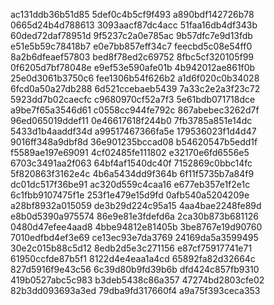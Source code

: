 ac131ddb36b51d85
5def0c4b5cf9f493
a890bdf142726b78
0665d24b4d788613
3093aacf87dc4acc
51faa16db4df343b
60ded72daf78951d
9f5237c2a0e785ac
9b57dfc7e9d13fdb
e51e5b59c78418b7
e0e7bb857eff34c7
feecbd5c08e54ff0
8a2b6dfeaef57803
bed8f78ed2c69752
8fbc5cf320105f99
0f6205d7bf78048e
e9ef53e590afe01b
4b942012ae861f0b
25e0d3061b3750c6
fee1306b54f626b2
a1d6f020c0b34028
6fcd0a50a27db288
6d521ccebaeb5439
7a33c2e2a3f23c72
5923dd7b02caecfc
c9680970cf52a7f3
5e61bdb071718dce
a9be7f65a3546d61
c0558cc944fe792c
867abebec3262d7f
96ed065019ddef11
0e46617618f244b0
7fb3785a851e14dc
5433d1b4aaddf34d
a99517467366fa5e
179536023f1d4d47
9016ff348a9dbf8d
36e901235bccad08
b54620547b5edd1f
f5589ae197e69091
4cf02485fe111802
e32170e6fd6556e5
6703c3491aa2f063
64bf4af1540dc40f
7152869c0bbc14fc
5f820863f3162e4c
4b6a5434dd9f364b
6f11f5735b7a84f9
dc01dc517f36be91
ac320d559c4caa16
e677eb357e1f2e1c
6c1fbb9107475f1e
253f1e479e15d9fd
0afb540a5204209e
a28bf8932a015059
de3b29d224c95a15
4aa4bae2248fe89d
e8b0d5390a975574
86e9e81e3fdefd6a
2ca30b873b681126
0480d47efee4aad8
4bbe94812e81405b
3be8767e19d90760
7010edfbd4ef3e69
ce13ec93e7da3769
24169da5a3599495
30e2c015b88c5d12
8edb2d5e3c271156
e87cf75917741e71
61950ccfde87b5f1
8122d4e4eaa1a4cd
65892fa82d32664c
827d5916f9e43c56
6c39d80b9fd39b6b
dfd424c857fb9310
419b0527abc5c983
b3deb5438c86a357
47274bd2803cfe02
82b3dd093693a3ed
79dba9fd317660f4
a9a75f393ceca353
